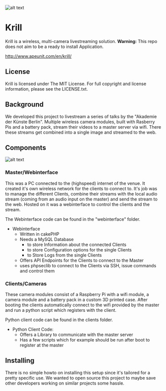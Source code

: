 ![alt text][logo]
# Krill
Krill is a wireless, multi-camera livestreaming solution. **Warning:** This repo does not aim to be a ready to install Application.

http://www.apeunit.com/en/krill/

## License
Krill is licensed under The MIT License.
For full copyright and license information, please see the LICENSE.txt.

## Background
We developed this project to livestream a series of talks by the "Akademie der Künste Berlin". Multiple wireless camera modules, built with Rasberry Pis and a battery pack, stream their videos to a master server via wifi. There these streams get combined into a single image and streamed to the web.

## Components
![alt text][detail]

### Master/Webinterface
This was a PC connected to the (highspeed) internet of the venue. It created it's own wireless network for the clients to connect to. It's job was to manage the different Clients, combine their streams with the local audio stream (coming from an audio input on the master) and send the stream to the web. Hosted on it was a webinterface to control the clients and the stream.

The Webinterface code can be found in the "webinterface" folder.

* Webinterface
  * Written in cakePHP
  * Needs a MySQL Database
    * to store Information about the connected Clients
    * to store Configuration options for the single Clients
    * to Store Logs from the single Clients
  *  Offers API Endpoints for the Clients to connect to the Master
  * uses phpseclib to connect to the Clients via SSH, issue commands and control them

### Clients/Cameras
These camera modules consist of a Raspberry Pi with a wifi module, a camera module and a battery pack in a custom 3D printed case. After booting the clients automatically connect to the wifi provided by the master and run a python script which registers with the client.

Python client code can be found in the clients folder.

* Python Client Code:
  * Offers a Library to communicate with the master server
  * Has a few scripts which for example should be run after boot to register at the master

## Installing

There is no simple howto on installing this setup since it's tailored for a pretty specific use. We wanted to open source this project to maybe save other developers working on similar projects some hassle.


[logo]: http://www.apeunit.com/wp-content/uploads/2015/04/Krill_003.png "Krill Image"

[detail]: http://www.apeunit.com/wp-content/uploads/2015/04/Krill_02_2.png "Krill Details"
